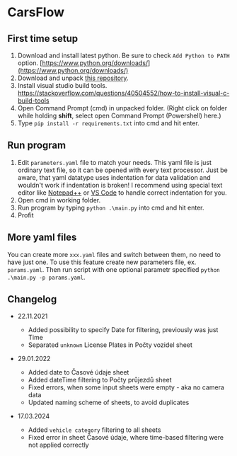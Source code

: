 # CarsFlow

## First time setup
1. Download and install latest python. Be sure to check ```Add Python to PATH``` option. [https://www.python.org/downloads/](https://www.python.org/downloads/)
2. Download and unpack [this repository](https://github.com/kidal5/CarsFlow/archive/refs/heads/main.zip).
3. Install visual studio build tools. https://stackoverflow.com/questions/40504552/how-to-install-visual-c-build-tools
4. Open Command Prompt (cmd) in unpacked folder. (Right click on folder while holding **shift**, select open Command Prompt (Powershell) here.)
7. Type ```pip install -r requirements.txt``` into cmd and hit enter.

## Run program
1. Edit ```parameters.yaml``` file to match your needs. This yaml file is just ordinary text file, so it can be opened with every text processor. Just be aware, that yaml datatype uses indentation for data validation and wouldn't work if indentation is broken! I recommend using special text editor like [Notepad++](https://notepad-plus-plus.org/downloads/) or [VS Code](https://code.visualstudio.com/Download) to handle correct indentation for you.  
3. Open cmd in working folder.
4. Run program by typing ```python .\main.py``` into cmd and hit enter.
5. Profit

## More yaml files
You can create more ```xxx.yaml``` files and switch between them, no need to have just one. To use this feature create new parameters file, ex. ```params.yaml```. Then run script with one optional parametr specified  ```python .\main.py -p params.yaml```.

## Changelog
- 22.11.2021
  - Added possibility to specify Date for filtering, previously was just Time
  - Separated ```unknown``` License Plates in Počty vozidel sheet

- 29.01.2022
  - Added date to Časové údaje sheet
  - Added dateTime filtering to Počty průjezdů sheet
  - Fixed errors, when some input sheets were empty - aka no camera data
  - Updated naming scheme of sheets, to avoid duplicates

- 17.03.2024
  - Added ```vehicle category``` filtering to all sheets
  - Fixed error in sheet Časové údaje, where time-based filtering were not applied correctly
